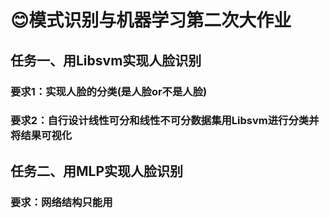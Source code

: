 # 😊模式识别与机器学习第二次大作业
## 任务一、用Libsvm实现人脸识别
### 要求1：实现人脸的分类(是人脸or不是人脸)
### 要求2：自行设计线性可分和线性不可分数据集用Libsvm进行分类并将结果可视化
## 任务二、用MLP实现人脸识别
### 要求：网络结构只能用
